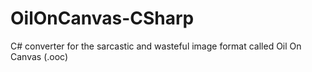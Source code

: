 # OilOnCanvas-CSharp
C# converter for the sarcastic and wasteful image format called Oil On Canvas (.ooc)
